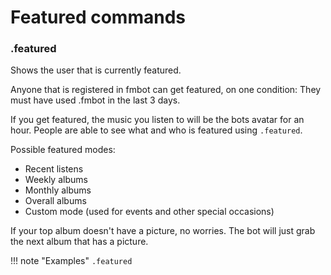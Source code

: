 # Featured commands     

### .featured

Shows the user that is currently featured.

Anyone that is registered in fmbot can get featured, on one condition: They must have used .fmbot in the last 3 days.

If you get featured, the music you listen to will be the bots avatar for an hour.
People are able to see what and who is featured using `.featured`.

Possible featured modes:

* Recent listens
* Weekly albums
* Monthly albums
* Overall albums
* Custom mode (used for events and other special occasions)

If your top album doesn't have a picture, no worries. The bot will just grab the next album that has a picture.

!!! note "Examples"
    `.featured`